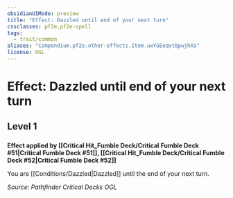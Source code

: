 ```yaml
---
obsidianUIMode: preview
title: "Effect: Dazzled until end of your next turn"
cssclasses: pf2e,pf2e-spell
tags:
  - trait/common
aliases: "Compendium.pf2e.other-effects.Item.uwYGEeqvt8pwjhXa"
license: OGL
---
```

# Effect: Dazzled until end of your next turn
## Level 1
### 






**Effect applied by [[Critical Hit_Fumble Deck/Critical Fumble Deck #51|Critical Fumble Deck #51]], [[Critical Hit_Fumble Deck/Critical Fumble Deck #52|Critical Fumble Deck #52]]**

You are [[Conditions/Dazzled|Dazzled]] until the end of your next turn.

*Source: Pathfinder Critical Decks*
*OGL*
